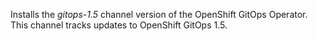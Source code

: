Installs the *gitops-1.5* channel version of the OpenShift GitOps Operator.  This channel tracks updates to OpenShift GitOps 1.5.
